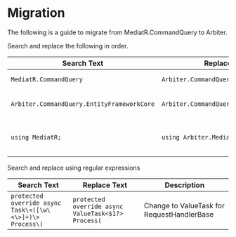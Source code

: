 # Migration

The following is a guide to migrate from MediatR.CommandQuery to Arbiter.

Search and replace the following in order.

| Search Text                                | Replace Text                           | Description                               |
| ------------------------------------------ | -------------------------------------- | ----------------------------------------- |
| `MediatR.CommandQuery`                     | `Arbiter.CommandQuery`                 | Namesspace changes                        |
| `Arbiter.CommandQuery.EntityFrameworkCore` | `Arbiter.CommandQuery.EntityFramework` | EntityFramework namespace change          |
| `using MediatR;`                           | `using Arbiter.Mediation;`             | IMediator implementation assembly changed |

Search and replace using regular expressions

| Search Text                                              | Replace Text                                       | Description                                |
| -------------------------------------------------------- | -------------------------------------------------- | ------------------------------------------ |
| `protected override async Task\<([\w\<\>]+)\> Process\(` | `protected override async ValueTask<$1?> Process(` | Change to ValueTask for RequestHandlerBase |
